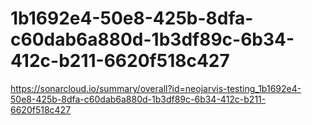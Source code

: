 # 1b1692e4-50e8-425b-8dfa-c60dab6a880d-1b3df89c-6b34-412c-b211-6620f518c427
https://sonarcloud.io/summary/overall?id=neojarvis-testing_1b1692e4-50e8-425b-8dfa-c60dab6a880d-1b3df89c-6b34-412c-b211-6620f518c427
